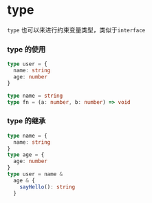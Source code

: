 # type

`type` 也可以来进行约束变量类型，类似于`interface`

### type 的使用

```ts
type user = {
  name: string
  age: number
}

type name = string
type fn = (a: number, b: number) => void
```

### type 的继承

```ts
type name = {
  name: string
}
type age = {
  age: number
}
type user = name &
  age & {
    sayHello(): string
  }
```
